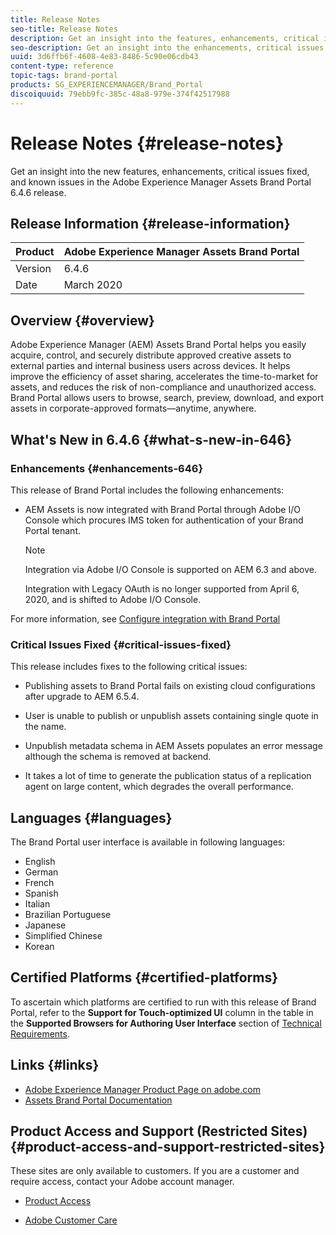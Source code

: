 ```yaml
---
title: Release Notes
seo-title: Release Notes
description: Get an insight into the features, enhancements, critical issues fixed, and known issues in the Adobe Experience Manager Assets Brand Portal 6.4.6 release.
seo-description: Get an insight into the enhancements, critical issues fixed, and known issues in the Adobe Experience Manager Assets Brand Portal 6.4.6 release.
uuid: 3d6ffb6f-4608-4e83-8486-5c90e06cdb43
content-type: reference
topic-tags: brand-portal
products: SG_EXPERIENCEMANAGER/Brand_Portal
discoiquuid: 79ebb9fc-385c-48a8-979e-374f42517988
---
```


# Release Notes {#release-notes}

Get an insight into the new features, enhancements, critical issues fixed, and known issues in the Adobe Experience Manager Assets Brand Portal 6.4.6 release.

## Release Information {#release-information}

| Product |Adobe Experience Manager Assets Brand Portal |
|---|---|
| Version | 6.4.6|
| Date | March 2020 |

## Overview {#overview}

Adobe Experience Manager (AEM) Assets Brand Portal helps you easily acquire, control, and securely distribute approved creative assets to external parties and internal business users across devices. It helps improve the efficiency of asset sharing, accelerates the time-to-market for assets, and reduces the risk of non-compliance and unauthorized access. Brand Portal allows users to browse, search, preview, download, and export assets in corporate-approved formats—anytime, anywhere.

## What's New in 6.4.6 {#what-s-new-in-646}

### Enhancements {#enhancements-646}

This release of Brand Portal includes the following enhancements:

* AEM Assets is now integrated with Brand Portal through Adobe I/O Console which procures IMS token for authentication of your Brand Portal tenant.

  >[!NOTE]
   >
   >Integration via Adobe I/O Console is supported on AEM 6.3 and above.
   >
   >Integration with Legacy OAuth is no longer supported from April 6, 2020, and is shifted to Adobe I/O Console.

For more information, see [Configure integration with Brand Portal](brand-portal-configure-integration.md)

### Critical Issues Fixed {#critical-issues-fixed}

This release includes fixes to the following critical issues:

* Publishing assets to Brand Portal fails on existing cloud configurations after upgrade to AEM 6.5.4.

* User is unable to publish or unpublish assets containing single quote in the name.

* Unpublish metadata schema in AEM Assets populates an error message although the schema is removed at backend.

* It takes a lot of time to generate the publication status of a replication agent on large content, which degrades the overall performance.

## Languages {#languages}

The Brand Portal user interface is available in following languages:

* English
* German
* French
* Spanish
* Italian
* Brazilian Portuguese
* Japanese
* Simplified Chinese
* Korean

## Certified Platforms {#certified-platforms}

To ascertain which platforms are certified to run with this release of Brand Portal, refer to the **Support for Touch-optimized UI** column in the table in the **Supported Browsers for Authoring User Interface** section of [Technical Requirements](https://helpx.adobe.com/experience-manager/6-4/sites/deploying/using/technical-requirements.html).

## Links {#links}

* [Adobe Experience Manager Product Page on adobe.com](http://www.adobe.com/in/marketing-cloud/experience-manager.html)
* [Assets Brand Portal Documentation](https://helpx.adobe.com/experience-manager/brand-portal/user-guide.html)

## Product Access and Support (Restricted Sites) {#product-access-and-support-restricted-sites}

These sites are only available to customers. If you are a customer and require access, contact your Adobe account manager.

* [](https://daycare.day.com) [Product Access](https://login.marketing.adobe.com)

* [Adobe Customer Care](https://helpx.adobe.com/contact.html)
